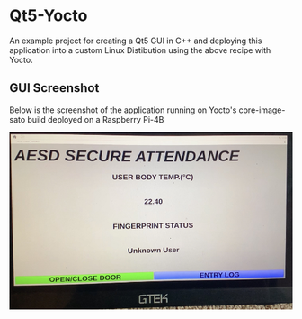 # Qt5-Yocto

An example project for creating a Qt5 GUI in C++ and deploying this application into a custom Linux Distibution using the above recipe with Yocto.

## GUI Screenshot

Below is the screenshot of the application running on Yocto's core-image-sato build deployed on a Raspberry Pi-4B


![GUI Image](https://github.com/shni9045/Qt5-Yocto/blob/main/GUI_Screenshot.jpg)
